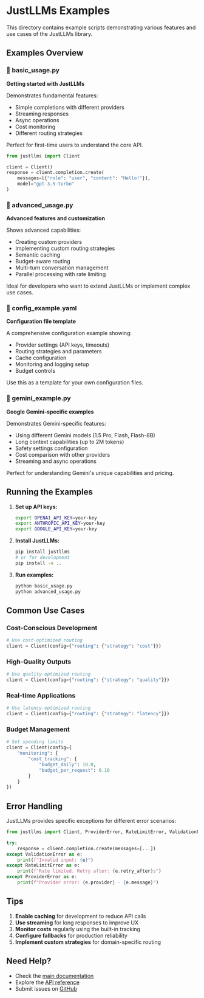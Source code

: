 # JustLLMs Examples

This directory contains example scripts demonstrating various features and use cases of the JustLLMs library.

## Examples Overview

### 📘 basic_usage.py
**Getting started with JustLLMs**

Demonstrates fundamental features:
- Simple completions with different providers
- Streaming responses
- Async operations
- Cost monitoring
- Different routing strategies

Perfect for first-time users to understand the core API.

```python
from justllms import Client

client = Client()
response = client.completion.create(
    messages=[{"role": "user", "content": "Hello!"}],
    model="gpt-3.5-turbo"
)
```

### 📗 advanced_usage.py
**Advanced features and customization**

Shows advanced capabilities:
- Creating custom providers
- Implementing custom routing strategies
- Semantic caching
- Budget-aware routing
- Multi-turn conversation management
- Parallel processing with rate limiting

Ideal for developers who want to extend JustLLMs or implement complex use cases.

### 📄 config_example.yaml
**Configuration file template**

A comprehensive configuration example showing:
- Provider settings (API keys, timeouts)
- Routing strategies and parameters
- Cache configuration
- Monitoring and logging setup
- Budget controls

Use this as a template for your own configuration files.

### 🌟 gemini_example.py
**Google Gemini-specific examples**

Demonstrates Gemini-specific features:
- Using different Gemini models (1.5 Pro, Flash, Flash-8B)
- Long context capabilities (up to 2M tokens)
- Safety settings configuration
- Cost comparison with other providers
- Streaming and async operations

Perfect for understanding Gemini's unique capabilities and pricing.

## Running the Examples

1. **Set up API keys:**
   ```bash
   export OPENAI_API_KEY=your-key
   export ANTHROPIC_API_KEY=your-key
   export GOOGLE_API_KEY=your-key
   ```

2. **Install JustLLMs:**
   ```bash
   pip install justllms
   # or for development
   pip install -e ..
   ```

3. **Run examples:**
   ```bash
   python basic_usage.py
   python advanced_usage.py
   ```

## Common Use Cases

### Cost-Conscious Development
```python
# Use cost-optimized routing
client = Client(config={"routing": {"strategy": "cost"}})
```

### High-Quality Outputs
```python
# Use quality-optimized routing
client = Client(config={"routing": {"strategy": "quality"}})
```

### Real-time Applications
```python
# Use latency-optimized routing
client = Client(config={"routing": {"strategy": "latency"}})
```

### Budget Management
```python
# Set spending limits
client = Client(config={
    "monitoring": {
        "cost_tracking": {
            "budget_daily": 10.0,
            "budget_per_request": 0.10
        }
    }
})
```

## Error Handling

JustLLMs provides specific exceptions for different error scenarios:

```python
from justllms import Client, ProviderError, RateLimitError, ValidationError

try:
    response = client.completion.create(messages=[...])
except ValidationError as e:
    print(f"Invalid input: {e}")
except RateLimitError as e:
    print(f"Rate limited. Retry after: {e.retry_after}s")
except ProviderError as e:
    print(f"Provider error: {e.provider} - {e.message}")
```

## Tips

1. **Enable caching** for development to reduce API calls
2. **Use streaming** for long responses to improve UX
3. **Monitor costs** regularly using the built-in tracking
4. **Configure fallbacks** for production reliability
5. **Implement custom strategies** for domain-specific routing

## Need Help?

- Check the [main documentation](../README.md)
- Explore the [API reference](../docs/api.md)
- Submit issues on [GitHub](https://github.com/yourusername/justllms/issues)